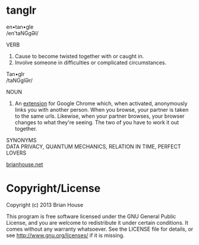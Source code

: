 tanglr
======

en•tan•gle  
/en'taNGgƏl/  

VERB  
1. Cause to become twisted together with or caught in.  
2. Involve someone in difficulties or complicated circumstances.  


Tan•glr  
/taNGglƏr/  

NOUN  
1. An [extension](https://chrome.google.com/webstore/detail/tanglr/anhpnanphhhphafiblilbggemelijnpn) for Google Chrome which, when activated, anonymously links you with another person. When you browse, your partner is taken to the same urls. Likewise, when your partner browses, your browser changes to what they're seeing. The two of you have to work it out together.


SYNONYMS  
DATA PRIVACY, QUANTUM MECHANICS, RELATION IN TIME, PERFECT LOVERS 

[brianhouse.net](http://brianhouse.net)



Copyright/License
=================

Copyright (c) 2013 Brian House

This program is free software licensed under the GNU General Public License, and you are welcome to redistribute it under certain conditions. It comes without any warranty whatsoever. See the LICENSE file for details, or see <http://www.gnu.org/licenses/> if it is missing.
